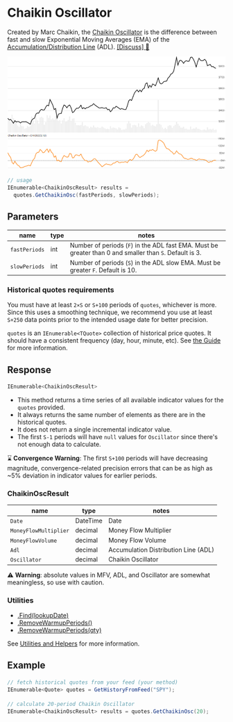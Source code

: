 ﻿# Chaikin Oscillator

Created by Marc Chaikin, the [Chaikin Oscillator](https://en.wikipedia.org/wiki/Chaikin_Analytics#Chaikin_Oscillator) is the difference between fast and slow Exponential Moving Averages (EMA) of the [Accumulation/Distribution Line](../adl/README.md) (ADL).
[[Discuss] :speech_balloon:](https://github.com/DaveSkender/Stock.Indicators/discussions/264 "Community discussion about this indicator")

![image](chart.png)

```csharp
// usage
IEnumerable<ChaikinOscResult> results =
  quotes.GetChaikinOsc(fastPeriods, slowPeriods);  
```

## Parameters

| name | type | notes
| -- |-- |--
| `fastPeriods` | int | Number of periods (`F`) in the ADL fast EMA.  Must be greater than 0 and smaller than `S`.  Default is 3.
| `slowPeriods` | int | Number of periods (`S`) in the ADL slow EMA.  Must be greater `F`.  Default is 10.

### Historical quotes requirements

You must have at least `2×S` or `S+100` periods of `quotes`, whichever is more.  Since this uses a smoothing technique, we recommend you use at least `S+250` data points prior to the intended usage date for better precision.

`quotes` is an `IEnumerable<TQuote>` collection of historical price quotes.  It should have a consistent frequency (day, hour, minute, etc).  See [the Guide](../../docs/GUIDE.md#historical-quotes) for more information.

## Response

```csharp
IEnumerable<ChaikinOscResult>
```

- This method returns a time series of all available indicator values for the `quotes` provided.
- It always returns the same number of elements as there are in the historical quotes.
- It does not return a single incremental indicator value.
- The first `S-1` periods will have `null` values for `Oscillator` since there's not enough data to calculate.

:hourglass: **Convergence Warning**: The first `S+100` periods will have decreasing magnitude, convergence-related precision errors that can be as high as ~5% deviation in indicator values for earlier periods.

### ChaikinOscResult

| name | type | notes
| -- |-- |--
| `Date` | DateTime | Date
| `MoneyFlowMultiplier` | decimal | Money Flow Multiplier
| `MoneyFlowVolume` | decimal | Money Flow Volume
| `Adl` | decimal | Accumulation Distribution Line (ADL)
| `Oscillator` | decimal | Chaikin Oscillator

:warning: **Warning**: absolute values in MFV, ADL, and Oscillator are somewhat meaningless, so use with caution.

### Utilities

- [.Find(lookupDate)](../../docs/UTILITIES.md#find-indicator-result-by-date)
- [.RemoveWarmupPeriods()](../../docs/UTILITIES.md#remove-warmup-periods)
- [.RemoveWarmupPeriods(qty)](../../docs/UTILITIES.md#remove-warmup-periods)

See [Utilities and Helpers](../../docs/UTILITIES.md#utilities-for-indicator-results) for more information.

## Example

```csharp
// fetch historical quotes from your feed (your method)
IEnumerable<Quote> quotes = GetHistoryFromFeed("SPY");

// calculate 20-period Chaikin Oscillator
IEnumerable<ChaikinOscResult> results = quotes.GetChaikinOsc(20);
```
